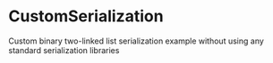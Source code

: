 # CustomSerialization
Custom binary two-linked list serialization example without using any standard serialization libraries
